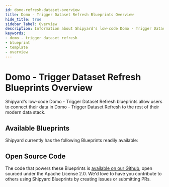 ```yaml
---
id: domo-refresh-dataset-overview
title: Domo - Trigger Dataset Refresh Blueprints Overview
hide_title: true
sidebar_label: Overview
description: Information about Shipyard's low-code Domo - Trigger Dataset Refresh templates.
keywords:
- domo - trigger dataset refresh
- blueprint
- template
- overview
---
```


# Domo - Trigger Dataset Refresh Blueprints Overview

Shipyard's low-code Domo - Trigger Dataset Refresh blueprints allow users to connect their data in Domo - Trigger Dataset Refresh to the rest of their modern data stack.

## Available Blueprints
Shipyard currently has the following Blueprints readily available: 

## Open Source Code
The code that powers these Blueprints is [available on our Github](None), open sourced under the Apache License 2.0. We'd love to have you contribute to others using Shipyard Blueprints by creating issues or submitting PRs.
